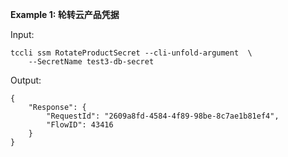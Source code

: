 **Example 1: 轮转云产品凭据**



Input: 

```
tccli ssm RotateProductSecret --cli-unfold-argument  \
    --SecretName test3-db-secret
```

Output: 
```
{
    "Response": {
        "RequestId": "2609a8fd-4584-4f89-98be-8c7ae1b81ef4",
        "FlowID": 43416
    }
}
```

